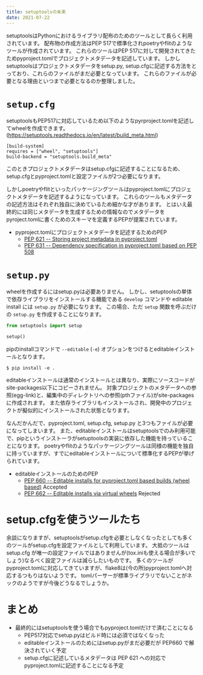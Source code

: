 ```yaml
---
title: setuptoolsの未来
date: 2021-07-22
---
```


setuptoolsはPythonにおけるライブラリ配布のためのツールとして長らく利用されています。
配布物の作成方法はPEP 517で標準化されpoetryやflitのようなツールが作成されています。
これらのツールはPEP 517に対して開発されてきたためpyproject.tomlでプロジェクトメタデータを記述しています。
しかしsetuptoolsはプロジェクトメタデータをsetup.py, setup.cfgに記述する方法をとっており、これらのファイルがまだ必要となっています。
これらのファイルが必要となる理由といつまで必要となるのか整理しました。

# `setup.cfg`

setuptoolsもPEP517に対応しているため以下のようなpyrproject.tomlを記述してwheelを作成できます。
(https://setuptools.readthedocs.io/en/latest/build_meta.html)

```
[build-system]
requires = ["wheel", "setuptools"]
build-backend = "setuptools.build_meta"
```

このときプロジェクトメタデータはsetup.cfgに記述することになるため、
setup.cfgとpyproject.tomlと設定ファイルが2つ必要になります。

しかしpoetryやflitといったパッケージングツールはpyproject.tomlにプロジェクトメタデータを記述するようになっています。
これらのツールもメタデータの記述方法はそれぞれ独自に決めているため細かな才があります。
とはいえ最終的には同じメタデータを生成するための情報なのでメタデータをpyroject.tomlに書くためのスキーマを定義するPEPが提案されています。

- pyproject.tomlにプロジェクトメタデータを記述するためのPEP
  - [PEP 621 -- Storing project metadata in pyproject.toml](https://www.python.org/dev/peps/pep-0621/)
  - [PEP 631 -- Dependency specification in pyproject.toml based on PEP 508](https://www.python.org/dev/peps/pep-0631/)

# `setup.py`

wheelを作成するにはsetup.pyは必要ありません。
しかし、setuptoolsの単体で依存ライブラリをインストールする機能である `develop` コマンドや editable install には `setup.py` が必要になります。
この場合、ただ `setup` 関数を呼ぶだけの `setup.py` を作成することになります。

```python
from setuptools import setup

setup()
```

pipのinstallコマンドで `--editable` (`-e`) オプションをつけるとeditableインストールとなります。

```
$ pip install -e .
```

editableインストールは通常のインストールとは異なり、実際にソースコードがsite-packages以下にコピーされません。
対象プロジェクトのメタデータへの参照(egg-link)と、編集中のディレクトリへの参照(pthファイル)がsite-packagesに作成されます。
また依存ライブラリもインストールされ、開発中のプロジェクトが擬似的にインストールされた状態となります。

なんだかんだで、pyproject.toml, setup.cfg, setup.py と3つもファイルが必要になってしまいます。
また、editableインストールはsetuptoolsでのみ利用可能で、pipというインストーラがsetuptoolsの実装に依存した機能を持っていることになります。
poetryやflitのようなパッケージングツールは同様の機能を独自に持っていますが、すでにeditableインストールについて標準化するPEPが挙げられています。

- editableインストールのためのPEP
  - [PEP 660 -- Editable installs for pyproject.toml based builds (wheel based)](https://www.python.org/dev/peps/pep-0660/) Accepted
  - [PEP 662 -- Editable installs via virtual wheels](https://www.python.org/dev/peps/pep-0662/) Rejected

# setup.cfgを使うツールたち

余談になりますが、setuptoolsがsetup.cfgを必要としなくなったとしても多くのツールがsetup.cfgを設定ファイルとして利用しています。
大抵のツールは setup.cfg が唯一の設定ファイルではありませんが(tox.iniも使える場合が多いでしょう)なるべく設定ファイルは減らしたいものです。
多くのツールがpyproject.tomlに対応してきていますが、flake8は(今の所)pyproject.tomlへ対応するつもりはないようです。
tomlパーサーが標準ライブラリでないことがネックのようですが今後どうなるでしょうか。

# まとめ

- 最終的にはsetuptoolsを使う場合でもpyproject.tomlだけで済むことになる
  - PEP517対応でsetup.pyはビルド時には必須ではなくなった
  - editableインストールのためにはsetup.pyがまだ必要だが PEP660 で解決されていく予定
  - setup.cfgに記述しているメタデータは PEP 621 への対応でpyproject.tomlに記述することになる予定
